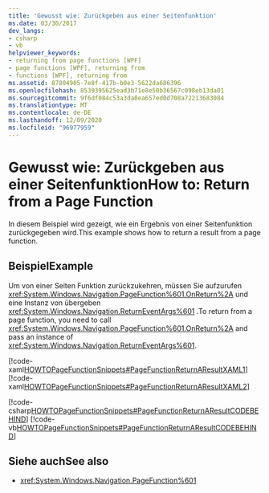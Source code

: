 ```yaml
---
title: 'Gewusst wie: Zurückgeben aus einer Seitenfunktion'
ms.date: 03/30/2017
dev_langs:
- csharp
- vb
helpviewer_keywords:
- returning from page functions [WPF]
- page functions [WPF], returning from
- functions [WPF], returning from
ms.assetid: 87804905-7e8f-417b-b0e3-5622da686396
ms.openlocfilehash: 8539395625ead3b71e8e50b36567c098eb13da01
ms.sourcegitcommit: 9f6df084c53a3da0ea657ed0d708a72213683084
ms.translationtype: MT
ms.contentlocale: de-DE
ms.lasthandoff: 12/09/2020
ms.locfileid: "96977959"
---
```

# <a name="how-to-return-from-a-page-function"></a><span data-ttu-id="7542c-102">Gewusst wie: Zurückgeben aus einer Seitenfunktion</span><span class="sxs-lookup"><span data-stu-id="7542c-102">How to: Return from a Page Function</span></span>
<span data-ttu-id="7542c-103">In diesem Beispiel wird gezeigt, wie ein Ergebnis von einer Seitenfunktion zurückgegeben wird.</span><span class="sxs-lookup"><span data-stu-id="7542c-103">This example shows how to return a result from a page function.</span></span>  
  
## <a name="example"></a><span data-ttu-id="7542c-104">Beispiel</span><span class="sxs-lookup"><span data-stu-id="7542c-104">Example</span></span>  
 <span data-ttu-id="7542c-105">Um von einer Seiten Funktion zurückzukehren, müssen Sie aufzurufen <xref:System.Windows.Navigation.PageFunction%601.OnReturn%2A> und eine Instanz von übergeben <xref:System.Windows.Navigation.ReturnEventArgs%601> .</span><span class="sxs-lookup"><span data-stu-id="7542c-105">To return from a page function, you need to call <xref:System.Windows.Navigation.PageFunction%601.OnReturn%2A> and pass an instance of <xref:System.Windows.Navigation.ReturnEventArgs%601>.</span></span>  
  
 [!code-xaml[HOWTOPageFunctionSnippets#PageFunctionReturnAResultXAML1](~/samples/snippets/csharp/VS_Snippets_Wpf/HOWTOPageFunctionSnippets/CSharp/GetStringPageFunction.xaml#pagefunctionreturnaresultxaml1)]  
[!code-xaml[HOWTOPageFunctionSnippets#PageFunctionReturnAResultXAML2](~/samples/snippets/csharp/VS_Snippets_Wpf/HOWTOPageFunctionSnippets/CSharp/GetStringPageFunction.xaml#pagefunctionreturnaresultxaml2)]  
  
 [!code-csharp[HOWTOPageFunctionSnippets#PageFunctionReturnAResultCODEBEHIND](~/samples/snippets/csharp/VS_Snippets_Wpf/HOWTOPageFunctionSnippets/CSharp/GetStringPageFunction.xaml.cs#pagefunctionreturnaresultcodebehind)]
 [!code-vb[HOWTOPageFunctionSnippets#PageFunctionReturnAResultCODEBEHIND](~/samples/snippets/visualbasic/VS_Snippets_Wpf/HOWTOPageFunctionSnippets/VisualBasic/GetStringPageFunction.xaml.vb#pagefunctionreturnaresultcodebehind)]  
  
## <a name="see-also"></a><span data-ttu-id="7542c-106">Siehe auch</span><span class="sxs-lookup"><span data-stu-id="7542c-106">See also</span></span>

- <xref:System.Windows.Navigation.PageFunction%601>
